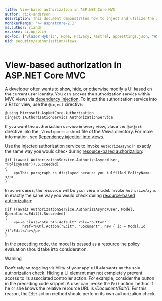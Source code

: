 ```yaml
---
title: View-based authorization in ASP.NET Core MVC
author: rick-anderson
description: This document demonstrates how to inject and utilize the authorization service inside of an ASP.NET Core Razor view.
monikerRange: '>= aspnetcore-2.1'
ms.author: riande
ms.date: 11/08/2019
no-loc: ["Blazor Hybrid", Home, Privacy, Kestrel, appsettings.json, "ASP.NET Core Identity", cookie, Cookie, Blazor, "Blazor Server", "Blazor WebAssembly", "Identity", "Let's Encrypt", Razor, SignalR]
uid: security/authorization/views
---
```

# View-based authorization in ASP.NET Core MVC

A developer often wants to show, hide, or otherwise modify a UI based on the current user identity. You can access the authorization service within MVC views via [dependency injection](xref:fundamentals/dependency-injection). To inject the authorization service into a Razor view, use the `@inject` directive:

```cshtml
@using Microsoft.AspNetCore.Authorization
@inject IAuthorizationService AuthorizationService
```

If you want the authorization service in every view, place the `@inject` directive into the `_ViewImports.cshtml` file of the *Views* directory. For more information, see [Dependency injection into views](xref:mvc/views/dependency-injection).

Use the injected authorization service to invoke `AuthorizeAsync` in exactly the same way you would check during [resource-based authorization](xref:security/authorization/resourcebased#security-authorization-resource-based-imperative):

```cshtml
@if ((await AuthorizationService.AuthorizeAsync(User, "PolicyName")).Succeeded)
{
    <p>This paragraph is displayed because you fulfilled PolicyName.</p>
}
```

In some cases, the resource will be your view model. Invoke `AuthorizeAsync` in exactly the same way you would check during [resource-based authorization](xref:security/authorization/resourcebased#security-authorization-resource-based-imperative):

```cshtml
@if ((await AuthorizationService.AuthorizeAsync(User, Model, Operations.Edit)).Succeeded)
{
    <p><a class="btn btn-default" role="button"
        href="@Url.Action("Edit", "Document", new { id = Model.Id })">Edit</a></p>
}
```

In the preceding code, the model is passed as a resource the policy evaluation should take into consideration.

> [!WARNING]
> Don't rely on toggling visibility of your app's UI elements as the sole authorization check. Hiding a UI element may not completely prevent access to its associated controller action. For example, consider the button in the preceding code snippet. A user can invoke the `Edit` action method if he or she knows the relative resource URL is */Document/Edit/1*. For this reason, the `Edit` action method should perform its own authorization check.
